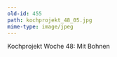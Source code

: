```yaml
---
old-id: 455
path: kochprojekt_48_05.jpg
mime-type: image/jpeg
---
```

Kochprojekt Woche 48:
Mit Bohnen
